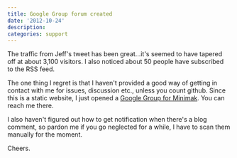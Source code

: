 ```yaml
---
title: Google Group forum created
date: '2012-10-24'
description:
categories: support
---
```


The traffic from Jeff's tweet has been great...it's seemed to have
tapered off at about 3,100 visitors.  I also noticed about 50 people
have subscribed to the RSS feed.

The one thing I regret is that I haven't provided a good way of getting
in contact with me for issues, discussion etc., unless you count github.
Since this is a static website, I just opened a [Google Group for
Minimak].  You can reach me there.

I also haven't figured out how to get notification when there's a blog
comment, so pardon me if you go neglected for a while, I have to scan
them manually for the moment.

Cheers.

[Google Group for Minimak]: https://groups.google.com/forum/#!forum/minimak-layout
